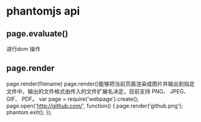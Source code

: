 # phantomjs api



## page.evaluate()
进行dom 操作


## page.render
page.render(filename)
page.render()能够把当前页面渲染成图片并输出到指定文件中。输出的文件格式由传入的文件扩展名决定，目前支持 PNG、 JPEG、 GIF、 PDF。
var page = require('webpage').create();
page.open('http://github.com/', function() {
    page.render('github.png');
    phantom.exit();
});
